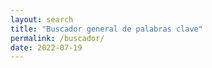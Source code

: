 ```yaml
---
layout: search
title: "Buscador general de palabras clave"
permalink: /buscador/
date: 2022-07-19
---
```

